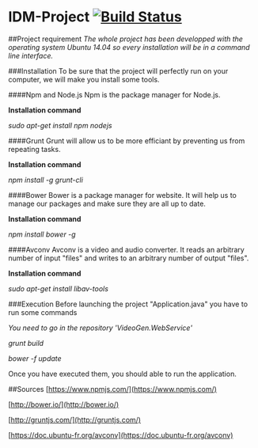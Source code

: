 # IDM-Project [![Build Status](https://travis-ci.org/StephaneMangin/IDM-Project.svg)](https://travis-ci.org/StephaneMangin/IDM-Project)

##Project requirement
*The whole project has been developped with the operating system Ubuntu 14.04 so every installation will be in a command line interface.*

###Installation
To be sure that the project will perfectly run on your computer, we will make you install some tools.

####Npm and Node.js
Npm is the package manager for Node.js.

**Installation command**

*sudo apt-get install npm nodejs*

####Grunt
Grunt will allow us to be more efficiant by preventing us from repeating tasks.

**Installation command**

*npm install -g grunt-cli*

####Bower
Bower is a package manager for website. It will help us to manage our packages and make sure they are all up to date.

**Installation command**

*npm install bower -g*

####Avconv
Avconv is a video and audio converter. It reads an arbitrary number of input "files" and writes to an arbitrary number of output "files".

**Installation command**

*sudo apt-get install libav-tools*

###Execution
Before launching the project "Application.java" you have to run some commands

*You need to go in the repository 'VideoGen.WebService'*

*grunt build*

*bower -f update*

Once you have executed them, you should able to run the application.

##Sources
[https://www.npmjs.com/](https://www.npmjs.com/)

[http://bower.io/](http://bower.io/)

[http://gruntjs.com/](http://gruntjs.com/)

[https://doc.ubuntu-fr.org/avconv](https://doc.ubuntu-fr.org/avconv)
